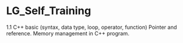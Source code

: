 # LG_Self_Training

1.1 C++ basic (syntax, data type, loop, operator, function)
    Pointer and reference. Memory management in C++ program.
